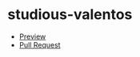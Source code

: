 # studious-valentos
  - [Preview](https://mr-valentos.github.io/studious-valentos/)
  - [Pull Request](https://github.com/mr-valentos/studious-valentos/pull/1)